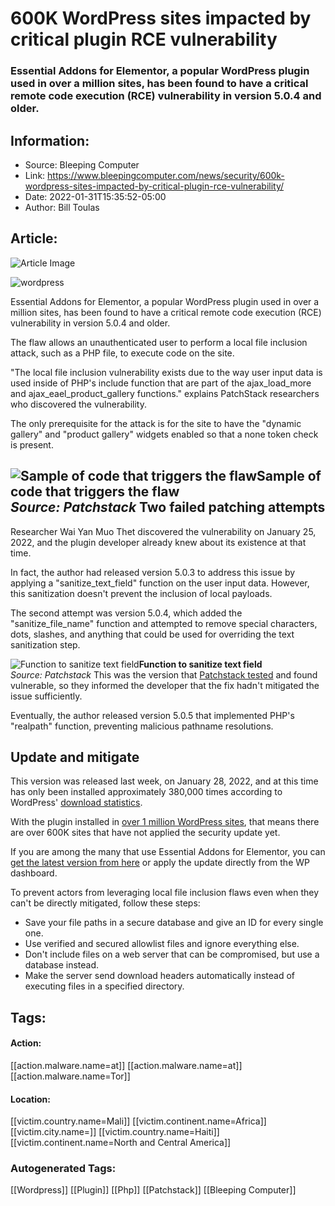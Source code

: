 #  600K WordPress sites impacted by critical plugin RCE vulnerability
### Essential Addons for Elementor, a popular WordPress plugin used in over a million sites, has been found to have a critical remote code execution (RCE) vulnerability in version 5.0.4 and older.

## Information:
+ Source: Bleeping Computer
+ Link: https://www.bleepingcomputer.com/news/security/600k-wordpress-sites-impacted-by-critical-plugin-rce-vulnerability/
+ Date: 2022-01-31T15:35:52-05:00
+ Author: Bill Toulas


## Article:
![Article Image](https://www.bleepstatic.com/content/hl-images/2021/11/10/WordPress.jpg)

![wordpress](https://www.bleepstatic.com/content/hl-images/2021/11/10/WordPress.jpg?rand=1920971633)


Essential Addons for Elementor, a popular WordPress plugin used in over a million sites, has been found to have a critical remote code execution (RCE) vulnerability in version 5.0.4 and older.


The flaw allows an unauthenticated user to perform a local file inclusion attack, such as a PHP file, to execute code on the site.


"The local file inclusion vulnerability exists due to the way user input data is used inside of PHP's include function that are part of the ajax\_load\_more and ajax\_eael\_product\_gallery functions." explains PatchStack researchers who discovered the vulnerability.


The only prerequisite for the attack is for the site to have the "dynamic gallery" and "product gallery" widgets enabled so that a none token check is present.



![Sample of code that triggers the flaw](https://www.bleepstatic.com/images/news/u/1220909/Code%20and%20Details/trigger.jpg)**Sample of code that triggers the flaw**  
*Source: Patchstack*
Two failed patching attempts
----------------------------


Researcher Wai Yan Muo Thet discovered the vulnerability on January 25, 2022, and the plugin developer already knew about its existence at that time.


In fact, the author had released version 5.0.3 to address this issue by applying a "sanitize\_text\_field" function on the user input data. However, this sanitization doesn't prevent the inclusion of local payloads.


The second attempt was version 5.0.4, which added the "sanitize\_file\_name" function and attempted to remove special characters, dots, slashes, and anything that could be used for overriding the text sanitization step.



![Function to sanitize text field](https://www.bleepstatic.com/images/news/u/1220909/Code%20and%20Details/sanitization.jpg)**Function to sanitize text field**  
*Source: Patchstack*
This was the version that [Patchstack tested](https://patchstack.com/articles/critical-vulnerability-fixed-in-essential-addons-for-elementor-plugin/) and found vulnerable, so they informed the developer that the fix hadn't mitigated the issue sufficiently.


Eventually, the author released version 5.0.5 that implemented PHP's "realpath" function, preventing malicious pathname resolutions.


Update and mitigate
-------------------


This version was released last week, on January 28, 2022, and at this time has only been installed approximately 380,000 times according to WordPress' [download statistics](https://api.wordpress.org/stats/plugin/1.0/downloads.php?slug=essential-addons-for-elementor-lite&limit=15).


With the plugin installed in [over 1 million WordPress sites](https://wordpress.org/plugins/essential-addons-for-elementor-lite/), that means there are over 600K sites that have not applied the security update yet.


If you are among the many that use Essential Addons for Elementor, you can [get the latest version from here](https://wordpress.org/plugins/essential-addons-for-elementor-lite/) or apply the update directly from the WP dashboard.


To prevent actors from leveraging local file inclusion flaws even when they can't be directly mitigated, follow these steps:


* Save your file paths in a secure database and give an ID for every single one.
* Use verified and secured allowlist files and ignore everything else.
* Don't include files on a web server that can be compromised, but use a database instead.
* Make the server send download headers automatically instead of executing files in a specified directory.





## Tags:

#### Action:
[[action.malware.name=at]] [[action.malware.name=at]] [[action.malware.name=Tor]]

#### Location:
[[victim.country.name=Mali]] [[victim.continent.name=Africa]] [[victim.city.name=]] [[victim.country.name=Haiti]] [[victim.continent.name=North and Central America]]

### Autogenerated Tags:
[[Wordpress]] [[Plugin]] [[Php]] [[Patchstack]] [[Bleeping Computer]]

